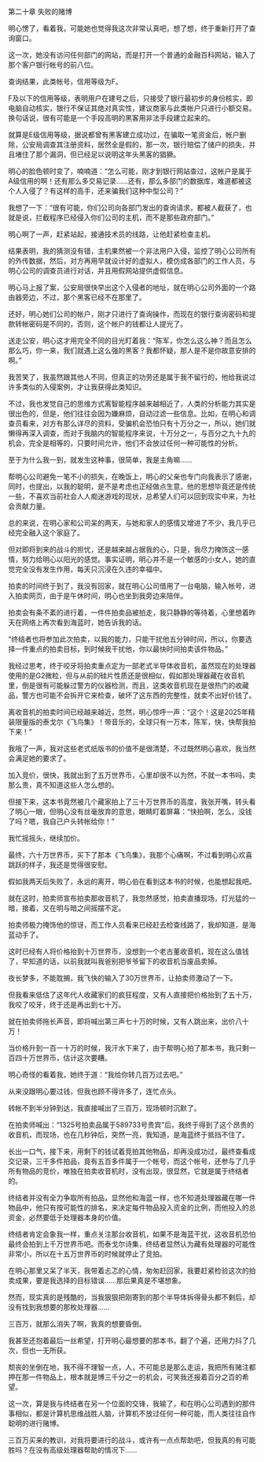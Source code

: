 第二十章 失败的赌博


明心愣了，看着我，可能她也觉得我这次非常认真吧，想了想，终于重新打开了查询窗口。

这一次，她没有访问任何部门的网站，而是打开一个普通的金融百科网站，输入了那个客户银行帐号的前八位。

查询结果，此类帐号，信用等级为F。

F及以下的信用等级，表明用户在建号之后，只接受了银行最初步的身份核实，即电脑自动核实，银行不保证其绝对真实性，建议商家与此类帐户只进行小额交易。换句话说，很有可能是一个手段高明的黑客用非法手段建立起来的。

就算是E级信用等级，据说都曾有黑客建立成功过，在骗取一笔资金后，帐户删除，公安局调查其注册资料，居然全是假的，那一次，银行赔偿了储户的损失，并且堵住了那个漏洞，但已经足以说明这年头黑客的猖獗。

明心的脸色顿时变了，喃喃道：“怎么可能，刚才到银行网站查过，这帐户是属于A级信用的啊！还有那么多交易记录……还有，那么多部门的数据库，难道都被这个人入侵了？有这样的高手，还来骗我们这种中型公司？”

我想了一下：“很有可能，你们公司向各部门发出的查询请求，都被人截获了，也就是说，拦截程序已经侵入你们公司的主机，而不是那些政府部门。”

明心啊了一声，赶紧站起，接通技术员的线路，让他赶紧检查主机。

结果表明，我的猜测没有错，主机果然被一个非法用户入侵，监控了明心公司所有的外传数据，然后，对方再用早就设计好的虚拟人，模仿成各部门的工作人员，与明心公司的调查员进行对话，并且用假网站提供虚假信息。

明心马上报了案，公安局很快早出这个入侵者的地址，就在明心公司外面的一个路由器旁边，不过，那个黑客已经不在那里了。

还好，明心她们公司的帐户，刚才只进行了查询操作，而现在的银行查询密码和提款转帐密码是不同的，否则，这个帐户的钱都让人提光了。

送走公安，明心这才用完全不同的目光盯着我：“陈军，你怎么这么神？而且怎么那么巧，你一来，我们就遇上这么强的黑客？我都怀疑，那人是不是你故意安排的啊。”

我苦笑了，我虽然跟其他人不同，但真正的功劳还是属于我不留行的，他给我说过许多类似的入侵案例，才让我获得此类知识。

不过，我也发觉自己的思维方式离智能程序越来越相近了，人类的分析能力其实是很出色的，但是，他们往往会因为嫌麻烦，自动过滤一些信息。比如，在明心和调查员看来，对方有那么详尽的资料，受骗机会恐怕只有十万分之一，所以，她们就懒得再深入调查，而对于我脑内的智能程序来说，十万分之一，与百分之九十九的机会，完全是相等的，只要时间允许，他们不会放过任何一种可能性的分析。

至于为什么我一到，就发生这种事，很简单，我是主角嘛……

帮明心公司避免一笔不小的损失，在晚饭上，明心的父亲也专门向我表示了感谢，同时，也提出，以我的聪明，是不是考虑也正经做点生意，他的思想毕竟还是传统一些，不喜欢当前社会人人痴迷游戏的现状，总希望人们可以回到现实中来，为社会贡献力量。

总的来说，在明心家和公司呆的两天，与她和家人的感情又增进了不少，我几乎已经完全融入这个家庭了。

但对即将到来的战斗的担忧，还是越来越占据我的心，只是，我尽力掩饰这一感情，努力给明心以阳光的感觉。事实证明，明心并不是一个敏感的小女人，她的直觉完全没有发生作用，每天只沉浸在久违的幸福中。

拍卖的时间终于到了，我没有回家，就在明心公司借用了一台电脑，输入帐号，进入拍卖网页，由于是午休时间，明心也坐到我旁边来陪伴。

拍卖会有条不紊的进行着，一件件拍卖品被拍走，我只静静的等待着，心里想着昨天在网络上再次看到海蓝时，她告诉我的话。

“终结者也将参加此次拍卖，以我的能力，只能干扰他五分钟时间，所以，你要选择一件重点的拍卖目标，到时候我干扰他，你以最快时间拍卖该件物品。”

我经过思考，终于咬牙将拍卖重点定为一部老式半导体收音机，虽然现在的处理器使用的是G2微粒，但与从前的硅片性质还是很相似，假如那处理器藏在收音机里，倒是很有可能躲过警方的仪器检测，而且，这类收音机现在是很热门的收藏品，警方也可能不会拆开它来检查，破坏了这东西的完整性，就卖不出好价钱了。

离收音机的拍卖时间已经越来越近，忽然，明心惊呼一声：“这个！这是2025年精装限量版的泰戈尔《飞鸟集》！带音乐的，全球只有一万本，陈军，快，快帮我拍下来！”

我哦了一声，我对这些老式纸版书的价值不是很清楚，不过既然明心喜欢，我当然会满足她的要求了。

加入竞价，很快，我就出到了五万世界币，心里却很不以为然，不就一本书吗，卖那么贵，真不知道这些人怎么想的。

但接下来，这本书竟然被几个藏家拍上了三十万世界币的高度，我张开嘴，转头看了明心一眼，但明心没有丝毫放弃的意思，眼睛盯着屏幕：“快拍啊，怎么，没钱了吗？嗯，我自己户头转帐给你！”

我忙摇摇头，继续加价。

最终，六十万世界币，买下了那本《飞鸟集》，我那个心痛啊，不过看到明心欢喜跳跃的样子，我还是觉得很安慰。

假如我两天后失败了，永远的离开，明心伯在看到这本书的时候，也能想起我吧。

就在这时，拍卖师宣布拍卖那收音机了，我忽然感觉，拍卖直播现场，灯光猛的一暗，接着，又在明与暗之间摇摆不定。

拍卖师极力掩饰他的惊讶，而工作人员看来已经赶去检查线路了，我却知道，是海蓝动手了。

这时已经有人将价格抬到十万世界币，没想到一个老古董收音机，现在这么值钱了，早知道的话，以前我就叫我爸别把爷爷留下的收音机当废品卖掉。

夜长梦多，不能耽搁，我飞快的输入了30万世界币，让拍卖师激动了一下。

但我看来低估了这年代人收藏家们的疯狂程度，又有人直接把价格抬到了五十万，我咬了咬牙，终于还是再出到七十万。

就在拍卖师拖长声音，即将喊出第三声七十万的时候，又有人跳出来，出价八十万！

当价格升到一百一十万的时候，我汗水下来了，由于帮明心拍了那本书，我只剩一百四十万世界币，估计这次要糟。

明心奇怪的看着我，她终于道：“我给你转几百万过去吧。”

从来没跟明心要过钱，但我也顾不得许多了，连忙点头。

转帐不到半分钟到达，我直接喊出了三百万，现场顿时沉默了。

在拍卖师喊出：“1325号拍卖品属于589733号贵宾”后，我终于得到了这个昂贵的收音机，而现场，也在几秒钟后，突然一亮，我知道，是海蓝终于抵挡不住了。

长出一口气，接下来，用剩下的钱试着竞拍其他物品，却再没成功过，最终查看成交记录，三千多件拍品，竟有五百多件属于一个帐号，而这个帐号，还参与了几乎所有物品的竞价，唯独在拍卖收音机时，没有出现，很显然，它就是属于终结者的。

终结者并没有全力争取所有拍品，显然他和海蓝一样，也不知道处理器藏在哪一件物品中，他只有按可能性的排名，来决定每件物品投入资金的比例，而他投入的总资金，必然要低于处理器本身的价值。

终结者肯定会象我一样，重点关注那台收音机，如果不是海蓝干扰，这收音机恐怕最终会拍到上千万世界币吧。而泰戈尔诗集，终结者显然认为藏有处理器的可能性非常小，所以在十五万世界币的时候就停止了竞拍。

在明心那里又呆了半天，我带着忐忑的心情，匆匆赶回家，我要赶紧检验这次的拍卖成果，要是我选择的目标错误……那后果真是不堪想象。

然而，现实真的是残酷的，当我狠狠把刚寄到的那个半导体拆得骨头都不剩后，却没有找到我想要的那枚处理器……

三百万，就那么消失了啊，我真的想要昏倒。

我甚至还抱着最后一丝希望，打开明心最想要的那本书，翻了个遍，还用力抖了几次，但也一无所获。

颓丧的坐倒在地，我不得不理智一点，人，不可能总是那么走运，我把所有赌注都押在那一件物品上，根本就是博三千分之一的机会，可笑我还报着百分之百的希望。

这一次，算是我与终结者在另一个位面的交锋，我输了，和在明心公司遇到的那件事相似，都是计算机思维战胜人脑，计算机不放过任何一种可能，而人类往往自作聪明的进行赌博。

三百万买来的教训，对我将要进行的战斗，或许有一点点帮助吧，但我真的有可能胜吗？在没有高级处理器帮助的情况下……





